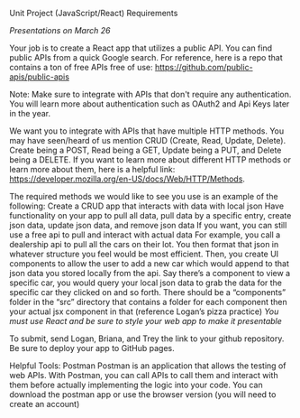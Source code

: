 Unit Project (JavaScript/React) Requirements

*Presentations on March 26*

Your job is to create a React app that utilizes a public API. You can find public APIs from a quick Google search. For reference, here is a repo that contains a ton of free APIs free of use: https://github.com/public-apis/public-apis

Note: Make sure to integrate with APIs that don't require any authentication. You will learn more about authentication such as OAuth2 and Api Keys later in the year.

We want you to integrate with APIs that have multiple HTTP methods. You may have seen/heard of us mention CRUD (Create, Read, Update, Delete). Create being a POST, Read being a GET, Update being a PUT, and Delete being a DELETE. If you want to learn more about different HTTP methods or learn more about them, here is a helpful link: https://developer.mozilla.org/en-US/docs/Web/HTTP/Methods.

The required methods we would like to see you use is an example of the following:
Create a CRUD app that interacts with data with local json
Have functionality on your app to pull all data, pull data by a specific entry, create json data, update json data, and remove json data
If you want, you can still use a free api to pull and interact with actual data
For example, you call a dealership api to pull all the cars on their lot. You then format that json in whatever structure you feel would be most efficient. Then, you create UI components to allow the user to add a new car which would append to that json data you stored locally from the api. Say there’s a component to view a specific car, you would query your local json data to grab the data for the specific car they clicked on and so forth.
There should be a “components” folder in the “src” directory that contains a folder for each component then your actual jsx component in that (reference Logan’s pizza practice)
*You must use React and be sure to style your web app to make it presentable*

To submit, send Logan, Briana, and Trey the link to your github repository. Be sure to deploy your app to GitHub pages.

Helpful Tools:
Postman
 Postman is an application that allows the testing of web APIs. With Postman, you can call APIs to call them and interact with them before actually implementing the logic into your code.
You can download the postman app or use the browser version (you will need to create an account)

